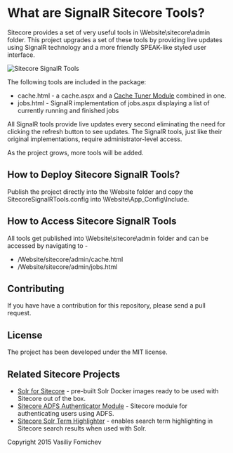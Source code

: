 What are SignalR Sitecore Tools?
===================================

Sitecore provides a set of very useful tools in \Website\sitecore\admin folder. This project upgrades a set of these tools by providing live updates using SignalR technology and a more friendly SPEAK-like styled user interface. 

![Sitecore SignalR Tools](http://www.cmsbestpractices.com/wp-content/uploads/2015/07/sitecore-signalr-tools-logo.png)

The following tools are included in the package:

- cache.html - a cache.aspx and a [Cache Tuner Module](https://marketplace.sitecore.net/en/Modules/Cache_Tuner.aspx) combined in one. 
- jobs.html - SignalR implementation of jobs.aspx displaying a list of currently running and finished jobs 

All SignalR tools provide live updates every second eliminating the need for clicking the refresh button to see updates. The SignalR tools, just like their original implementations, require administrator-level access.

As the project grows, more tools will be added.


How to Deploy Sitecore SignalR Tools?
-----------------------------------------
Publish the project directly into the \Website folder and copy the SitecoreSignalRTools.config into \Website\App_Config\Include.


How to Access Sitecore SignalR Tools
---------------------------------------
All tools get published into \Website\sitecore\admin folder and can be accessed by navigating to -
- /Website/sitecore/admin/cache.html
- /Website/sitecore/admin/jobs.html


Contributing
----------------------
If you have have a contribution for this repository, please send a pull request.


License
------------
The project has been developed under the MIT license.


Related Sitecore Projects
--------------------------------
- [Solr for Sitecore](https://github.com/vasiliyfomichev/solr-for-sitecore) - pre-built Solr Docker images ready to be used with Sitecore out of the box.
- [Sitecore ADFS Authenticator Module](https://github.com/vasiliyfomichev/Sitecore-ADFS-Authenticator-Module) - Sitecore module for authenticating users using ADFS.
- [Sitecore Solr Term Highlighter](https://github.com/vasiliyfomichev/Sitecore-Solr-Search-Term-Highlight) - enables search term highlighting in Sitecore search results when used with Solr.



Copyright 2015 Vasiliy Fomichev
